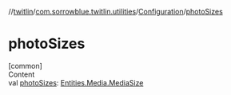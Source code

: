 //[twitlin](../../index.md)/[com.sorrowblue.twitlin.utilities](../index.md)/[Configuration](index.md)/[photoSizes](photo-sizes.md)



# photoSizes  
[common]  
Content  
val [photoSizes](photo-sizes.md): [Entities.Media.MediaSize](../../com.sorrowblue.twitlin.objects/-entities/-media/-media-size/index.md)  



